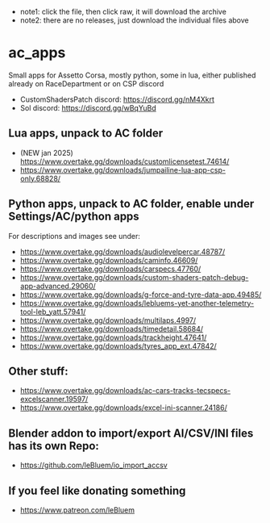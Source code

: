 - note1: click the file, then click raw, it will download the archive
- note2: there are no releases, just download the individual files above

# ac_apps
Small apps for Assetto Corsa, mostly python, some in lua, either published already on RaceDepartment or on CSP discord
 - CustomShadersPatch discord: https://discord.gg/nM4Xkrt
 - Sol discord: https://discord.gg/wBqYuBd 

## Lua apps, unpack to AC folder
 - (NEW jan 2025) https://www.overtake.gg/downloads/customlicensetest.74614/
 - https://www.overtake.gg/downloads/jumpailine-lua-app-csp-only.68828/

## Python apps, unpack to AC folder, enable under Settings/AC/python apps
For descriptions and images see under:
 - https://www.overtake.gg/downloads/audiolevelpercar.48787/
 - https://www.overtake.gg/downloads/caminfo.46609/
 - https://www.overtake.gg/downloads/carspecs.47760/
 - https://www.overtake.gg/downloads/custom-shaders-patch-debug-app-advanced.29060/
 - https://www.overtake.gg/downloads/g-force-and-tyre-data-app.49485/
 - https://www.overtake.gg/downloads/lebluems-yet-another-telemetry-tool-leb_yatt.57941/
 - https://www.overtake.gg/downloads/multilaps.4997/
 - https://www.overtake.gg/downloads/timedetail.58684/
 - https://www.overtake.gg/downloads/trackheight.47641/
 - https://www.overtake.gg/downloads/tyres_app_ext.47842/

## Other stuff:
 - https://www.overtake.gg/downloads/ac-cars-tracks-tecspecs-excelscanner.19597/
 - https://www.overtake.gg/downloads/excel-ini-scanner.24186/

## Blender addon to import/export AI/CSV/INI files has its own Repo:
 - https://github.com/leBluem/io_import_accsv

## If you feel like donating something
 - https://www.patreon.com/leBluem

